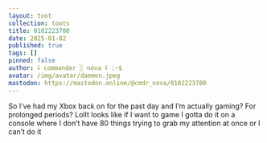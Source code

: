 ```yaml
---
layout: toot
collection: toots
title: 0102223700
date: 2025-01-02
published: true
tags: []
pinned: false
author: ⸸ commander ░ nova ⸸ :~$
avatar: /img/avatar/daemon.jpeg
mastodon: https://mastodon.online/@cmdr_nova/0102223700
---
```


So I’ve had my Xbox back on for the past day and I’m actually gaming? For prolonged periods? LolIt looks like if I want to game I gotta do it on a console where I don’t have 80 things trying to grab my attention at once or I can’t do it
